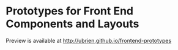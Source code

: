 # Prototypes for Front End Components and Layouts

Preview is available at http://ubrien.github.io/frontend-prototypes
